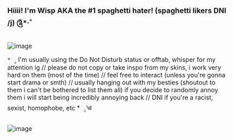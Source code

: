 ### Hiiii! I'm Wisp AKA the #1 spaghetti hater! (spaghetti likers DNI /j) ༊*·˚
![image](https://github.com/Epicsquiddo/Epicsquiddo/assets/162918569/71ffaded-9d58-4d67-91fe-aa2923327450)

*ೃ I'm usually using the Do Not Disturb status or offtab, whisper for my attention ig  //                                                                                                                         please do not copy or take inspo from my skins, i work very hard on them (most of the time) // 
feel free to interact (unless you're gonna start drama or smth) //
usually hanging out with my besties (shoutout to them i can't be bothered to list them all)
if you decide to randomly annoy them i will start being incredibly annoying back // DNI if you're a racist, sexist, homophobe, etc *ೃ༄

![image](https://github.com/Epicsquiddo/Epicsquiddo/assets/162918569/f1985a6c-58fe-4ff2-92a1-c5874f1c23a7)




<!--
**Epicsquiddo/Epicsquiddo** is a ✨ _special_ ✨ repository because its `README.md` (this file) appears on your GitHub profile.

Here are some ideas to get you started:

- 🔭 I’m currently working on ...
- 🌱 I’m currently learning ...
- 👯 I’m looking to collaborate on ...
- 🤔 I’m looking for help with ...
- 💬 Ask me about ...
- 📫 How to reach me: ...
- 😄 Pronouns: ...
- ⚡ Fun fact: ...
-->
